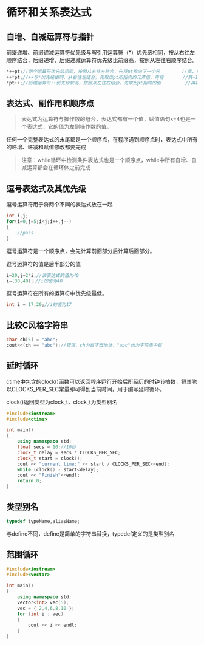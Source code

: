 # 循环和关系表达式

## 自增、自减运算符与指针

前缀递增、前缀递减运算符优先级与解引用运算符（*）优先级相同，按从右往左顺序结合，后缀递增、后缀递减运算符优先级比前缀高，按照从左往右顺序结合。

```c++
*++pt;//两个运算符优先级相同，按照从右往左结合，先将pt指向下一个元		  //素，再取出元素值
++*pt;//++与*优先级相同，从右往左结合，先取出pt所指向的元素值，再将       //其+1
*pt++;//后缀运算符++优先级较高，按照从左往右结合，先取出pt指向的值         //再将pt++指向下一个元素，后缀递增先使用后+1
```

## 表达式、副作用和顺序点

> 表达式为运算符与操作数的组合，表达式都有一个值，赋值语句x=4也是一个表达式，它的值为左侧操作数的值。

任何一个完整表达式的末尾都是一个顺序点，在程序遇到顺序点时，表达式中所有的递增、递减和赋值修改都要完成

> 注意：while循环中检测条件表达式也是一个顺序点，while中所有自增、自减运算都会在循环体之前完成

## 逗号表达式及其优先级

逗号运算符用于将两个不同的表达式放在一起

```c++
int i,j;
for(i=0,j=5;i<j;i++,j--)
{
    //pass
}
```

逗号运算符是一个顺序点，会先计算前面部分后计算后面部分。

逗号运算符的值是后半部分的值

```c++
i=20,j=2*i;//该表达式的值为40
i=(30,40)；//i的值为40
```

逗号运算符在所有的运算符中优先级最低。

```c++
int i = 17,20;//i的值为17
```

## 比较C风格字符串

```c++
char ch[5] = "abc";
cout<<(ch == "abc");//错误，ch为首字母地址，"abc"也为字符串中首					  //字母地址，两个值肯定不同
```

## 延时循环

ctime中包含的clock()函数可以返回程序运行开始后所经历的时钟节拍数，将其除以CLOCKS_PER_SEC常量即可得到当前时间，用于编写延时循环。

clock()返回类型为clock_t，clock_t为类型别名

```c++
#include<iostream>
#include<ctime>

int main()
{
	using namespace std;
	float secs = 10;//10秒
	clock_t delay = secs * CLOCKS_PER_SEC;
	clock_t start = clock();
	cout << "current time:" << start / CLOCKS_PER_SEC<<endl;
	while (clock() - start<delay);
	cout << "Finish"<<endl;
	return 0;
}
```

## 类型别名

```c++
typedef typeName,aliasName;
```

与define不同，define是简单的字符串替换，typedef定义的是类型别名

## 范围循环

```c++
#include<iostream>
#include<vector>

int main()
{
	using namespace std;
	vector<int> vec(5);
	vec = { 2,4,6,8,10 };
	for (int i : vec)
	{
		cout << i << endl;
	}
}

```











